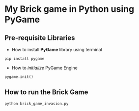 # My Brick game in Python using PyGame


## Pre-requisite Libraries

- How to install **PyGame** library using terminal

```shell
pip install pygame
```

- How to *initialize* PyGame Engine

```python
pygame.init()
```


## How to run the Brick Game

```shell
python brick_game_invasion.py
```
